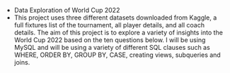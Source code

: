 - Data Exploration of World Cup 2022
- This project uses three different datasets downloaded from Kaggle, a full fixtures list of the tournament, all player details, and all coach details. The aim of this project is to explore a variety of insights into the World Cup 2022 based on the ten questions below. I will be using MySQL and will be using a variety of different SQL clauses such as WHERE, ORDER BY, GROUP BY, CASE, creating views, subqueries and joins.

